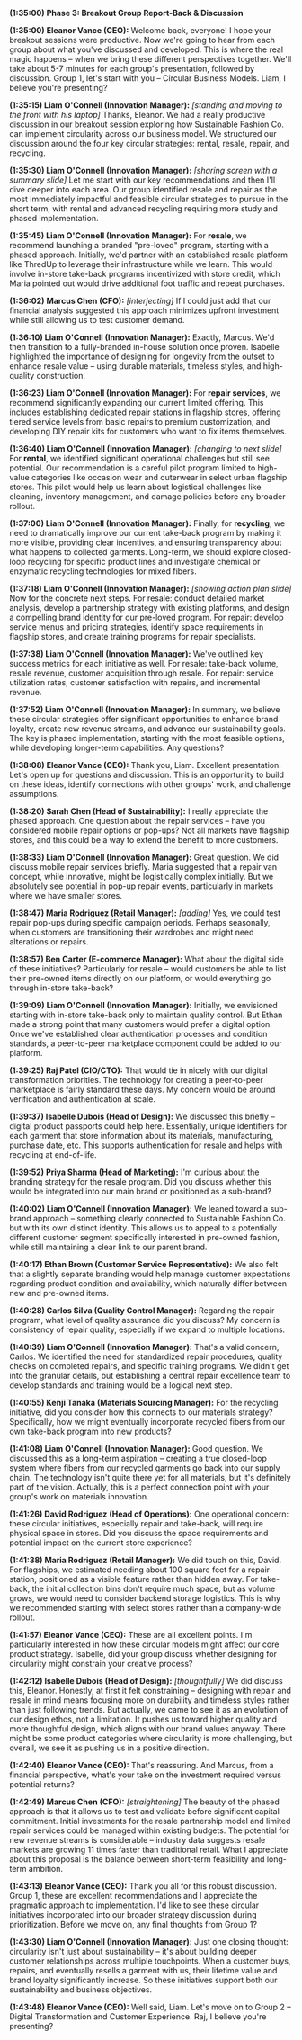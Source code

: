 **(1:35:00) Phase 3: Breakout Group Report-Back & Discussion**

**(1:35:00) Eleanor Vance (CEO):** Welcome back, everyone! I hope your breakout sessions were productive. Now we're going to hear from each group about what you've discussed and developed. This is where the real magic happens – when we bring these different perspectives together. We'll take about 5-7 minutes for each group's presentation, followed by discussion. Group 1, let's start with you – Circular Business Models. Liam, I believe you're presenting?

**(1:35:15) Liam O'Connell (Innovation Manager):** *[standing and moving to the front with his laptop]* Thanks, Eleanor. We had a really productive discussion in our breakout session exploring how Sustainable Fashion Co. can implement circularity across our business model. We structured our discussion around the four key circular strategies: rental, resale, repair, and recycling.

**(1:35:30) Liam O'Connell (Innovation Manager):** *[sharing screen with a summary slide]* Let me start with our key recommendations and then I'll dive deeper into each area. Our group identified resale and repair as the most immediately impactful and feasible circular strategies to pursue in the short term, with rental and advanced recycling requiring more study and phased implementation.

**(1:35:45) Liam O'Connell (Innovation Manager):** For **resale**, we recommend launching a branded "pre-loved" program, starting with a phased approach. Initially, we'd partner with an established resale platform like ThredUp to leverage their infrastructure while we learn. This would involve in-store take-back programs incentivized with store credit, which Maria pointed out would drive additional foot traffic and repeat purchases.

**(1:36:02) Marcus Chen (CFO):** *[interjecting]* If I could just add that our financial analysis suggested this approach minimizes upfront investment while still allowing us to test customer demand.

**(1:36:10) Liam O'Connell (Innovation Manager):** Exactly, Marcus. We'd then transition to a fully-branded in-house solution once proven. Isabelle highlighted the importance of designing for longevity from the outset to enhance resale value – using durable materials, timeless styles, and high-quality construction. 

**(1:36:23) Liam O'Connell (Innovation Manager):** For **repair services**, we recommend significantly expanding our current limited offering. This includes establishing dedicated repair stations in flagship stores, offering tiered service levels from basic repairs to premium customization, and developing DIY repair kits for customers who want to fix items themselves.

**(1:36:40) Liam O'Connell (Innovation Manager):** *[changing to next slide]* For **rental**, we identified significant operational challenges but still see potential. Our recommendation is a careful pilot program limited to high-value categories like occasion wear and outerwear in select urban flagship stores. This pilot would help us learn about logistical challenges like cleaning, inventory management, and damage policies before any broader rollout.

**(1:37:00) Liam O'Connell (Innovation Manager):** Finally, for **recycling**, we need to dramatically improve our current take-back program by making it more visible, providing clear incentives, and ensuring transparency about what happens to collected garments. Long-term, we should explore closed-loop recycling for specific product lines and investigate chemical or enzymatic recycling technologies for mixed fibers.

**(1:37:18) Liam O'Connell (Innovation Manager):** *[showing action plan slide]* Now for the concrete next steps. For resale: conduct detailed market analysis, develop a partnership strategy with existing platforms, and design a compelling brand identity for our pre-loved program. For repair: develop service menus and pricing strategies, identify space requirements in flagship stores, and create training programs for repair specialists.

**(1:37:38) Liam O'Connell (Innovation Manager):** We've outlined key success metrics for each initiative as well. For resale: take-back volume, resale revenue, customer acquisition through resale. For repair: service utilization rates, customer satisfaction with repairs, and incremental revenue.

**(1:37:52) Liam O'Connell (Innovation Manager):** In summary, we believe these circular strategies offer significant opportunities to enhance brand loyalty, create new revenue streams, and advance our sustainability goals. The key is phased implementation, starting with the most feasible options, while developing longer-term capabilities. Any questions?

**(1:38:08) Eleanor Vance (CEO):** Thank you, Liam. Excellent presentation. Let's open up for questions and discussion. This is an opportunity to build on these ideas, identify connections with other groups' work, and challenge assumptions.

**(1:38:20) Sarah Chen (Head of Sustainability):** I really appreciate the phased approach. One question about the repair services – have you considered mobile repair options or pop-ups? Not all markets have flagship stores, and this could be a way to extend the benefit to more customers.

**(1:38:33) Liam O'Connell (Innovation Manager):** Great question. We did discuss mobile repair services briefly. Maria suggested that a repair van concept, while innovative, might be logistically complex initially. But we absolutely see potential in pop-up repair events, particularly in markets where we have smaller stores.

**(1:38:47) Maria Rodriguez (Retail Manager):** *[adding]* Yes, we could test repair pop-ups during specific campaign periods. Perhaps seasonally, when customers are transitioning their wardrobes and might need alterations or repairs.

**(1:38:57) Ben Carter (E-commerce Manager):** What about the digital side of these initiatives? Particularly for resale – would customers be able to list their pre-owned items directly on our platform, or would everything go through in-store take-back?

**(1:39:09) Liam O'Connell (Innovation Manager):** Initially, we envisioned starting with in-store take-back only to maintain quality control. But Ethan made a strong point that many customers would prefer a digital option. Once we've established clear authentication processes and condition standards, a peer-to-peer marketplace component could be added to our platform.

**(1:39:25) Raj Patel (CIO/CTO):** That would tie in nicely with our digital transformation priorities. The technology for creating a peer-to-peer marketplace is fairly standard these days. My concern would be around verification and authentication at scale.

**(1:39:37) Isabelle Dubois (Head of Design):** We discussed this briefly – digital product passports could help here. Essentially, unique identifiers for each garment that store information about its materials, manufacturing, purchase date, etc. This supports authentication for resale and helps with recycling at end-of-life.

**(1:39:52) Priya Sharma (Head of Marketing):** I'm curious about the branding strategy for the resale program. Did you discuss whether this would be integrated into our main brand or positioned as a sub-brand?

**(1:40:02) Liam O'Connell (Innovation Manager):** We leaned toward a sub-brand approach – something clearly connected to Sustainable Fashion Co. but with its own distinct identity. This allows us to appeal to a potentially different customer segment specifically interested in pre-owned fashion, while still maintaining a clear link to our parent brand.

**(1:40:17) Ethan Brown (Customer Service Representative):** We also felt that a slightly separate branding would help manage customer expectations regarding product condition and availability, which naturally differ between new and pre-owned items.

**(1:40:28) Carlos Silva (Quality Control Manager):** Regarding the repair program, what level of quality assurance did you discuss? My concern is consistency of repair quality, especially if we expand to multiple locations.

**(1:40:39) Liam O'Connell (Innovation Manager):** That's a valid concern, Carlos. We identified the need for standardized repair procedures, quality checks on completed repairs, and specific training programs. We didn't get into the granular details, but establishing a central repair excellence team to develop standards and training would be a logical next step.

**(1:40:55) Kenji Tanaka (Materials Sourcing Manager):** For the recycling initiative, did you consider how this connects to our materials strategy? Specifically, how we might eventually incorporate recycled fibers from our own take-back program into new products?

**(1:41:08) Liam O'Connell (Innovation Manager):** Good question. We discussed this as a long-term aspiration – creating a true closed-loop system where fibers from our recycled garments go back into our supply chain. The technology isn't quite there yet for all materials, but it's definitely part of the vision. Actually, this is a perfect connection point with your group's work on materials innovation.

**(1:41:26) David Rodriguez (Head of Operations):** One operational concern: these circular initiatives, especially repair and take-back, will require physical space in stores. Did you discuss the space requirements and potential impact on the current store experience?

**(1:41:38) Maria Rodriguez (Retail Manager):** We did touch on this, David. For flagships, we estimated needing about 100 square feet for a repair station, positioned as a visible feature rather than hidden away. For take-back, the initial collection bins don't require much space, but as volume grows, we would need to consider backend storage logistics. This is why we recommended starting with select stores rather than a company-wide rollout.

**(1:41:57) Eleanor Vance (CEO):** These are all excellent points. I'm particularly interested in how these circular models might affect our core product strategy. Isabelle, did your group discuss whether designing for circularity might constrain your creative process?

**(1:42:12) Isabelle Dubois (Head of Design):** *[thoughtfully]* We did discuss this, Eleanor. Honestly, at first it felt constraining – designing with repair and resale in mind means focusing more on durability and timeless styles rather than just following trends. But actually, we came to see it as an evolution of our design ethos, not a limitation. It pushes us toward higher quality and more thoughtful design, which aligns with our brand values anyway. There might be some product categories where circularity is more challenging, but overall, we see it as pushing us in a positive direction.

**(1:42:40) Eleanor Vance (CEO):** That's reassuring. And Marcus, from a financial perspective, what's your take on the investment required versus potential returns?

**(1:42:49) Marcus Chen (CFO):** *[straightening]* The beauty of the phased approach is that it allows us to test and validate before significant capital commitment. Initial investments for the resale partnership model and limited repair services could be managed within existing budgets. The potential for new revenue streams is considerable – industry data suggests resale markets are growing 11 times faster than traditional retail. What I appreciate about this proposal is the balance between short-term feasibility and long-term ambition.

**(1:43:13) Eleanor Vance (CEO):** Thank you all for this robust discussion. Group 1, these are excellent recommendations and I appreciate the pragmatic approach to implementation. I'd like to see these circular initiatives incorporated into our broader strategy discussion during prioritization. Before we move on, any final thoughts from Group 1?

**(1:43:30) Liam O'Connell (Innovation Manager):** Just one closing thought: circularity isn't just about sustainability – it's about building deeper customer relationships across multiple touchpoints. When a customer buys, repairs, and eventually resells a garment with us, their lifetime value and brand loyalty significantly increase. So these initiatives support both our sustainability and business objectives.

**(1:43:48) Eleanor Vance (CEO):** Well said, Liam. Let's move on to Group 2 – Digital Transformation and Customer Experience. Raj, I believe you're presenting? 